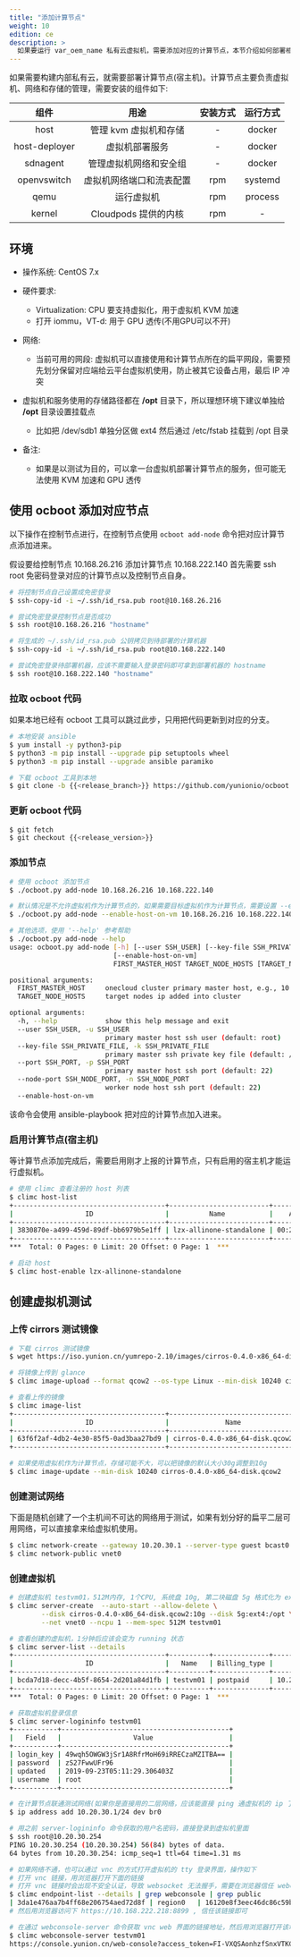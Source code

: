 ```yaml
---
title: "添加计算节点"
weight: 10
edition: ce
description: >
  如果要运行 var_oem_name 私有云虚拟机，需要添加对应的计算节点，本节介绍如何部署相应组件
---
```


如果需要构建内部私有云，就需要部署计算节点(宿主机)。计算节点主要负责虚拟机、网络和存储的管理，需要安装的组件如下:

|     组件    |           用途           | 安装方式 | 运行方式 |
|:-----------:|:------------------------:|:--------:|:--------:|
|     host    |   管理 kvm 虚拟机和存储  |    -   |  docker |
| host-deployer    |   虚拟机部署服务  |    -   |  docker |
|   sdnagent  |  管理虚拟机网络和安全组  |    -   |  docker |
| openvswitch | 虚拟机网络端口和流表配置 |    rpm   |  systemd |
|     qemu    |        运行虚拟机        |    rpm   |  process |
|    kernel   |    Cloudpods 提供的内核   |    rpm   |     -    |

## 环境

- 操作系统: CentOS 7.x
- 硬件要求:
	- Virtualization: CPU 要支持虚拟化，用于虚拟机 KVM 加速
	- 打开 iommu，VT-d: 用于 GPU 透传(不用GPU可以不开)
- 网络:
	- 当前可用的网段: 虚拟机可以直接使用和计算节点所在的扁平网段，需要预先划分保留对应端给云平台虚拟机使用，防止被其它设备占用，最后 IP 冲突
- 虚拟机和服务使用的存储路径都在 **/opt** 目录下，所以理想环境下建议单独给 **/opt** 目录设置挂载点
    - 比如把 /dev/sdb1 单独分区做 ext4 然后通过 /etc/fstab 挂载到 /opt 目录

- 备注:
	- 如果是以测试为目的，可以拿一台虚拟机部署计算节点的服务，但可能无法使用 KVM 加速和 GPU 透传

## 使用 ocboot 添加对应节点

以下操作在控制节点进行，在控制节点使用 `ocboot add-node` 命令把对应计算节点添加进来。

假设要给控制节点 10.168.26.216 添加计算节点 10.168.222.140 首先需要 ssh root 免密码登录对应的计算节点以及控制节点自身。

```bash
# 将控制节点自己设置成免密登录
$ ssh-copy-id -i ~/.ssh/id_rsa.pub root@10.168.26.216

# 尝试免密登录控制节点是否成功
$ ssh root@10.168.26.216 "hostname"

# 将生成的 ~/.ssh/id_rsa.pub 公钥拷贝到待部署的计算机器
$ ssh-copy-id -i ~/.ssh/id_rsa.pub root@10.168.222.140

# 尝试免密登录待部署机器，应该不需要输入登录密码即可拿到部署机器的 hostname
$ ssh root@10.168.222.140 "hostname"
```

### 拉取 ocboot 代码

如果本地已经有 ocboot 工具可以跳过此步，只用把代码更新到对应的分支。

```bash
# 本地安装 ansible
$ yum install -y python3-pip
$ python3 -m pip install --upgrade pip setuptools wheel
$ python3 -m pip install --upgrade ansible paramiko

# 下载 ocboot 工具到本地
$ git clone -b {{<release_branch>}} https://github.com/yunionio/ocboot && cd ./ocboot
```

### 更新 ocboot 代码

```bash
$ git fetch
$ git checkout {{<release_version>}}
```

### 添加节点

```bash
# 使用 ocboot 添加节点
$ ./ocboot.py add-node 10.168.26.216 10.168.222.140

# 默认情况是不允许虚拟机作为计算节点的，如果需要目标虚拟机作为计算节点，需要设置 --enable-host-on-vm 参数
$ ./ocboot.py add-node --enable-host-on-vm 10.168.26.216 10.168.222.140

# 其他选项，使用 '--help' 参考帮助
$ ./ocboot.py add-node --help
usage: ocboot.py add-node [-h] [--user SSH_USER] [--key-file SSH_PRIVATE_FILE] [--port SSH_PORT] [--node-port SSH_NODE_PORT]
                          [--enable-host-on-vm]
                          FIRST_MASTER_HOST TARGET_NODE_HOSTS [TARGET_NODE_HOSTS ...]

positional arguments:
  FIRST_MASTER_HOST     onecloud cluster primary master host, e.g., 10.1.2.56
  TARGET_NODE_HOSTS     target nodes ip added into cluster

optional arguments:
  -h, --help            show this help message and exit
  --user SSH_USER, -u SSH_USER
                        primary master host ssh user (default: root)
  --key-file SSH_PRIVATE_FILE, -k SSH_PRIVATE_FILE
                        primary master ssh private key file (default: /home/lzx/.ssh/id_rsa)
  --port SSH_PORT, -p SSH_PORT
                        primary master host ssh port (default: 22)
  --node-port SSH_NODE_PORT, -n SSH_NODE_PORT
                        worker node host ssh port (default: 22)
  --enable-host-on-vm
```

该命令会使用 ansible-playbook 把对应的计算节点加入进来。


### 启用计算节点(宿主机)

等计算节点添加完成后，需要启用刚才上报的计算节点，只有启用的宿主机才能运行虚拟机。

```bash
# 使用 climc 查看注册的 host 列表
$ climc host-list
+--------------------------------------+-------------------------+-------------------+----------------+----------------------------+---------+---------+-------------+----------+-----------+------------+---------------+--------------+------------+-------------------------+--------------+
|                  ID                  |          Name           |    Access_mac     |   Access_ip    |        Manager_URI         | Status  | enabled | host_status | mem_size | cpu_count | node_count |      sn       | storage_type | host_type  |         version         | storage_size |
+--------------------------------------+-------------------------+-------------------+----------------+----------------------------+---------+---------+-------------+----------+-----------+------------+---------------+--------------+------------+-------------------------+--------------+
| 3830870e-a499-459d-89df-bb6979b5e1ff | lzx-allinone-standalone | 00:22:39:4c:6c:e9 | 10.168.222.140 | http://10.168.222.140:8885 | running | false   | online      | 8192     | 4         | 1          | Not Specified | rotate       | hypervisor | master(7ab047419092301) | 50141        |
+--------------------------------------+-------------------------+-------------------+----------------+----------------------------+---------+---------+-------------+----------+-----------+------------+---------------+--------------+------------+-------------------------+--------------+
***  Total: 0 Pages: 0 Limit: 20 Offset: 0 Page: 1  ***

# 启动 host
$ climc host-enable lzx-allinone-standalone
```

## 创建虚拟机测试

### 上传 cirrors 测试镜像

```bash
# 下载 cirros 测试镜像
$ wget https://iso.yunion.cn/yumrepo-2.10/images/cirros-0.4.0-x86_64-disk.qcow2

# 将镜像上传到 glance
$ climc image-upload --format qcow2 --os-type Linux --min-disk 10240 cirros-0.4.0-x86_64-disk.qcow2 ./cirros-0.4.0-x86_64-disk.qcow2

# 查看上传的镜像
$ climc image-list
+--------------------------------------+--------------------------------+-------------+----------+-----------+----------+---------+--------+----------------------------------+
|                  ID                  |              Name              | Disk_format |   Size   | Is_public | Min_disk | Min_ram | Status |             Checksum             |
+--------------------------------------+--------------------------------+-------------+----------+-----------+----------+---------+--------+----------------------------------+
| 63f6f2af-4db2-4e30-85f5-0ad3baa27bd9 | cirros-0.4.0-x86_64-disk.qcow2 | qcow2       | 22806528 | false     | 30720    | 0       | active | 76dc07d1a730a92d0db7fb2d3c305ecd |
+--------------------------------------+--------------------------------+-------------+----------+-----------+----------+---------+--------+----------------------------------+

# 如果使用虚拟机作为计算节点，存储可能不大，可以把镜像的默认大小30g调整到10g
$ climc image-update --min-disk 10240 cirros-0.4.0-x86_64-disk.qcow2
```

### 创建测试网络

下面是随机创建了一个主机间不可达的网络用于测试，如果有划分好的扁平二层可用网络，可以直接拿来给虚拟机使用。

```bash
$ climc network-create --gateway 10.20.30.1 --server-type guest bcast0 vnet0 10.20.30.2 10.20.30.254 24
$ climc network-public vnet0
```

### 创建虚拟机

```bash
# 创建虚拟机 testvm01，512M内存, 1个CPU, 系统盘 10g, 第二块磁盘 5g 格式化为 ext4 并挂载到 /opt 的虚拟机
$ climc server-create  --auto-start --allow-delete \
		--disk cirros-0.4.0-x86_64-disk.qcow2:10g --disk 5g:ext4:/opt \
		--net vnet0 --ncpu 1 --mem-spec 512M testvm01

# 查看创建的虚拟机，1分钟后应该会变为 running 状态
$ climc server-list --details
+--------------------------------------+----------+--------------+--------------+-------+---------+------------+-----------+----------+-----------------------------+------------+---------+-------------------------+--------+-----------+
|                  ID                  |   Name   | Billing_type |     IPs      | Disk  | Status  | vcpu_count | vmem_size | Secgroup |         Created_at          | Hypervisor | os_type |          Host           | Tenant | is_system |
+--------------------------------------+----------+--------------+--------------+-------+---------+------------+-----------+----------+-----------------------------+------------+---------+-------------------------+--------+-----------+
| bcda7d18-decc-4b5f-8654-2d201a84d1fb | testvm01 | postpaid     | 10.20.30.254 | 35840 | running | 1          | 512       | Default  | 2019-09-23T05:08:49.000000Z | kvm        | Linux   | lzx-allinone-standalone | system | false     |
+--------------------------------------+----------+--------------+--------------+-------+---------+------------+-----------+----------+-----------------------------+------------+---------+-------------------------+--------+-----------+
***  Total: 0 Pages: 0 Limit: 20 Offset: 0 Page: 1  ***

# 获取虚拟机登录信息
$ climc server-logininfo testvm01
+-----------+------------------------------------------+
|   Field   |                  Value                   |
+-----------+------------------------------------------+
| login_key | 49wqh5OWGW3jSr1A8RfrMoH69iRRECzaMZITBA== |
| password  | zS27FwwUFr96                             |
| updated   | 2019-09-23T05:11:29.306403Z              |
| username  | root                                     |
+-----------+------------------------------------------+

# 在计算节点联通测试网络(如果你是直接用的二层网络，应该能直接 ping 通虚拟机的 ip 了，不需要做这一步)
$ ip address add 10.20.30.1/24 dev br0

# 用之前 server-logininfo 命令获取的用户名密码，直接登录到虚拟机里面
$ ssh root@10.20.30.254
PING 10.20.30.254 (10.20.30.254) 56(84) bytes of data.
64 bytes from 10.20.30.254: icmp_seq=1 ttl=64 time=1.31 ms

# 如果网络不通，也可以通过 vnc 的方式打开虚拟机的 tty 登录界面，操作如下
# 打开 vnc 链接，用浏览器打开下面的链接
# 打开 vnc 链接时会出现不安全认证，导致 websocket 无法握手，需要在浏览器信任 webconsole server 对应的 endpoint
$ climc endpoint-list --details | grep webconsole | grep public
| 3da1e476aa7b4ff68e206754aed72d8f | region0   | 16120e8f3eec46dc86c59b3e426b0502 | webconsole      | webconsole      | https://10.168.222.218:8899         | public    | true    |
# 然后用浏览器访问下 https://10.168.222.218:8899 , 信任该链接即可

# 在通过 webconsole-server 命令获取 vnc web 界面的链接地址，然后用浏览器打开该地址
$ climc webconsole-server testvm01
https://console.yunion.cn/web-console?access_token=FI-VXQSAonhzfSnxVTKCCbwHinp7swlRkmi-4p6s-4OfZpg6TG9YhWuwbHEUA1D7XoKu_w%3D%3D&api_server=https%3A%2F%2F10.168.222.216%3A8899&password=65xB2kaE&protocol=vnc
```
